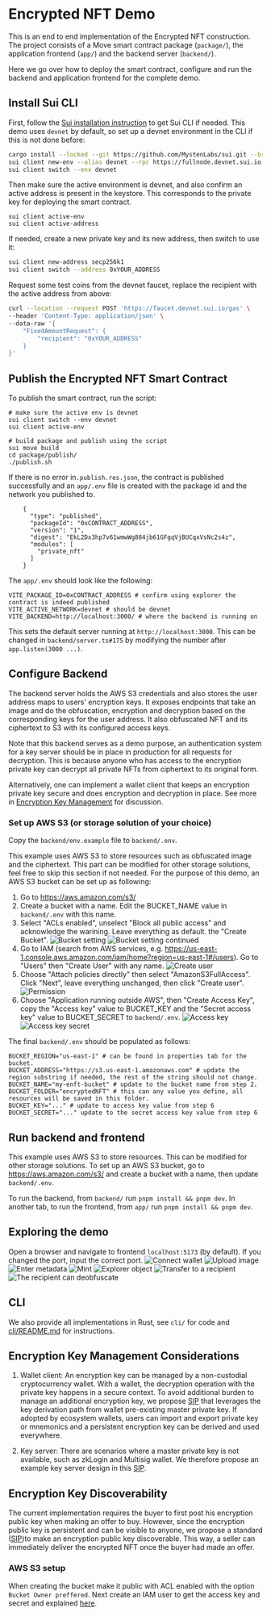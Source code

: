 # Encrypted NFT Demo

This is an end to end implementation of the Encrypted NFT construction. The project consists of a Move smart contract package (`package/`), the application frontend (`app/`) and the backend server (`backend/`).

Here we go over how to deploy the smart contract, configure and run the backend and application frontend for the complete demo. 

## Install Sui CLI

First, follow the [Sui installation instruction](https://docs.sui.io/build/install) to get Sui CLI if needed. This demo uses `devnet` by default, so set up a devnet environment in the CLI if this is not done before:

```bash
cargo install --locked --git https://github.com/MystenLabs/sui.git --branch devnet sui
sui client new-env --alias devnet --rpc https://fullnode.devnet.sui.io:443
sui client switch --env devnet
```

Then make sure the active environment is devnet, and also confirm an active address is present in the keystore. This corresponds to the private key for deploying the smart contract.

```
sui client active-env
sui client active-address
```

If needed, create a new private key and its new address, then switch to use it:

```bash
sui client new-address secp256k1
sui client switch --address 0xYOUR_ADDRESS
```

Request some test coins from the devnet faucet, replace the recipient with the active address from above:

```bash
curl --location --request POST 'https://faucet.devnet.sui.io/gas' \
--header 'Content-Type: application/json' \
--data-raw '{
    "FixedAmountRequest": {
        "recipient": "0xYOUR_ADDRESS"
    }
}'
```

## Publish the Encrypted NFT Smart Contract

To publish the smart contract, run the script:

```
# make sure the active env is devnet
sui client switch --env devnet
sui client active-env

# build package and publish using the script
sui move build
cd package/publish/
./publish.sh 
```
If there is no error in`.publish.res.json`, the contract is published successfully and an `app/.env` file is created with the package id and the network you published to.

```
    {
      "type": "published",
      "packageId": "0xCONTRACT_ADDRESS",
      "version": "1",
      "digest": "EkL2Dx3hp7v61wmwWg884jb61GFgqVjBUCqxVsNc2s4z",
      "modules": [
        "private_nft"
      ]
    }
```

The `app/.env` should look like the following: 

```
VITE_PACKAGE_ID=0xCONTRACT_ADDRESS # confirm using explorer the contract is indeed published
VITE_ACTIVE_NETWORK=devnet # should be devnet
VITE_BACKEND=http://localhost:3000/ # where the backend is running on
```

This sets the default server running at `http://localhost:3000`. This can be changed in `backend/server.ts#175` by modifying the number after `app.listen(3000 ...)`.

## Configure Backend

The backend server holds the AWS S3 credentials and also stores the user address maps to users' encryption keys. It exposes endpoints that take an image and do the obfuscation, encryption and decryption based on the corresponding keys for the user address. It also obfuscated NFT and its ciphertext to S3 with its configured access keys.

Note that this backend serves as a demo purpose, an authentication system for a key server should be in place in production for all requests for decryption. This is because anyone who has access to the encryption private key can decrypt all private NFTs from ciphertext to its original form. 

Alternatively, one can implement a wallet client that keeps an encryption private key secure and does encryption and decryption in place. See more in [Encryption Key Management](#encryption-key-management) for discussion.

### Set up AWS S3 (or storage solution of your choice)

Copy the `backend/env.example` file to `backend/.env`. 

This example uses AWS S3 to store resources such as obfuscated image and the ciphertext. This part can be modified for other storage solutions, feel free to skip this section if not needed. For the purpose of this demo, an AWS S3 bucket can be set up as following:

1. Go to https://aws.amazon.com/s3/
2. Create a bucket with a name. Edit the BUCKET_NAME value in `backend/.env` with this name. 
3. Select "ACLs enabled", unselect "Block all public access" and acknowledge the warining. Leave everything as default. the "Create Bucket". 
![Bucket setting](assets/bucket-setting.png)
![Bucket setting continued](assets/bucket-setting-2.png)
4. Go to IAM (search from AWS services, e.g. https://us-east-1.console.aws.amazon.com/iam/home?region=us-east-1#/users). Go to "Users" then "Create User" with any name. 
![Create user](assets/create-user.png)
5. Choose "Attach policies directly" then select "AmazonS3FullAccess". Click "Next", leave everything unchanged, then click "Create user".
![Permission](assets/iam-permission.png)
6. Choose "Application running outside AWS", then "Create Access Key", copy the "Access key" value to BUCKET_KEY and the "Secret access key" value to BUCKET_SECRET to `backend/.env`. 
![Access key](assets/access-key.png)
![Access key secret](assets/access-key-and-secret.png)

The final `backend/.env` should be populated as follows:
```
BUCKET_REGION="us-east-1" # can be found in properties tab for the bucket. 
BUCKET_ADDRESS="https://s3.us-east-1.amazonaws.com" # update the region substring if needed, the rest of the string should not change. 
BUCKET_NAME="my-enft-bucket" # update to the bucket name from step 2. 
BUCKET_FOLDER="encryptedNFT" # this can any value you define, all resources will be saved in this folder. 
BUCKET_KEY="..." # update to access key value from step 6
BUCKET_SECRET="..." update to the secret access key value from step 6
```

## Run backend and frontend
This example uses AWS S3 to store resources. This can be modified for other storage solutions. To set up an AWS S3 bucket, go to https://aws.amazon.com/s3/ and create a bucket with a name, then update `backend/.env`.

To run the backend, from `backend/` run `pnpm install && pnpm dev`.
In another tab, to run the frontend, from `app/` run `pnpm install && pnpm dev`.

## Exploring the demo

Open a browser and navigate to frontend `localhost:5173` (by default). If you changed the port, input the correct port. 
![Connect wallet](assets/image.png)
![Upload image](assets/image-1.png)
![Enter metadata](assets/image-2.png)
![Mint](assets/image-3.png)
![Explorer object](assets/image-4.png)
![Transfer to a recipient](assets/image-5.png)
![The recipient can deobfuscate](assets/image-6.png)

## CLI 

We also provide all implementations in Rust, see `cli/` for code and [cli/README.md](cli/README.md) for instructions. 

## Encryption Key Management Considerations

1. Wallet client: An encryption key can be managed by a non-custodial cryptocurrency wallet. With a wallet, the decryption operation with the private key happens in a secure context. To avoid additional burden to manage an additional encryption key, we propose [SIP](https://github.com/sui-foundation/sips/pull/23) that leverages the key derivation path from wallet pre-existing master private key. If adopted by ecosystem wallets, users can import and export private key or mnemonics and a persistent encryption key can be derived and used everywhere.

2. Key server: There are scenarios where a master private key is not available, such as zkLogin and Multisig wallet. We therefore propose an example key server design in this [SIP](https://github.com/sui-foundation/sips/pull/26/files).

## Encryption Key Discoverability

The current implementation requires the buyer to first post his encryption public key when making an offer to buy. However, since the encryption public key is persistent and can be visible to anyone, we propose a standard ([SIP](https://github.com/sui-foundation/sips/pull/29))to make an encryption public key discoverable. This way, a seller can immediately deliver the encrypted NFT once the buyer had made an offer. 


### AWS S3 setup

When creating the bucket make it public with ACL enabled with the option `Bucket Owner preffered`.
Next create an IAM user to get the access key and secret and explained <a href="https://blog.devgenius.io/upload-files-to-s3-on-frontend-80436293">here</a>.

